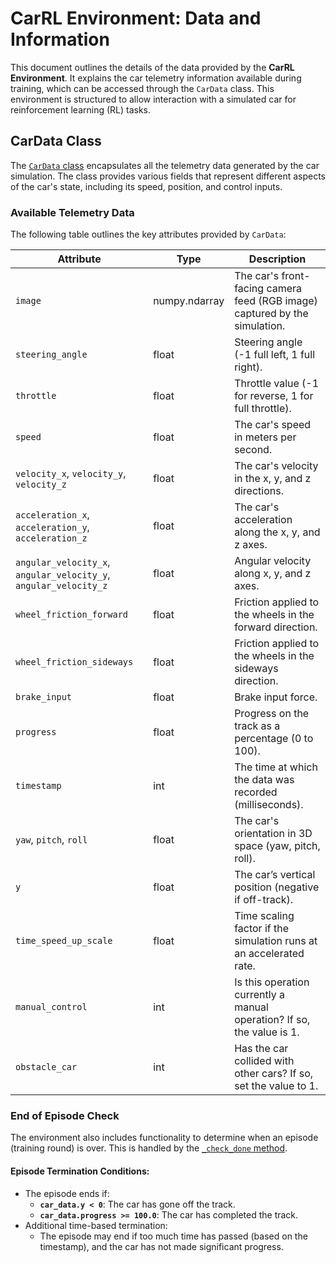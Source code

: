 # CarRL Environment: Data and Information

This document outlines the details of the data provided by the **CarRL Environment**. It explains the car telemetry information available during training, which can be accessed through the `CarData` class. This environment is structured to allow interaction with a simulated car for reinforcement learning (RL) tasks.

## CarData Class

The [`CarData` class](CarDataService.py) encapsulates all the telemetry data generated by the car simulation. The class provides various fields that represent different aspects of the car's state, including its speed, position, and control inputs.

### Available Telemetry Data

The following table outlines the key attributes provided by `CarData`:

| Attribute                   | Type           | Description                                                                 |
|-----------------------------|----------------|-----------------------------------------------------------------------------|
| `image`                     | numpy.ndarray  | The car's front-facing camera feed (RGB image) captured by the simulation.  |
| `steering_angle`            | float          | Steering angle (-1 full left, 1 full right).                                |
| `throttle`                  | float          | Throttle value (-1 for reverse, 1 for full throttle).                       |
| `speed`                     | float          | The car's speed in meters per second.                                       |
| `velocity_x`, `velocity_y`, `velocity_z` | float | The car's velocity in the x, y, and z directions.                       |
| `acceleration_x`, `acceleration_y`, `acceleration_z` | float | The car's acceleration along the x, y, and z axes.          |
| `angular_velocity_x`, `angular_velocity_y`, `angular_velocity_z` | float | Angular velocity along x, y, and z axes.        |
| `wheel_friction_forward`    | float          | Friction applied to the wheels in the forward direction.                    |
| `wheel_friction_sideways`   | float          | Friction applied to the wheels in the sideways direction.                   |
| `brake_input`               | float          | Brake input force.                                                          |
| `progress`                  | float          | Progress on the track as a percentage (0 to 100).                           |
| `timestamp`                 | int            | The time at which the data was recorded (milliseconds).                     |
| `yaw`, `pitch`, `roll`      | float          | The car's orientation in 3D space (yaw, pitch, roll).                       |
| `y`                         | float          | The car’s vertical position (negative if off-track).                        |
| `time_speed_up_scale`       | float          | Time scaling factor if the simulation runs at an accelerated rate.          |
| `manual_control`            | int            | Is this operation currently a manual operation? If so, the value is 1.      |
| `obstacle_car`              | int            | Has the car collided with other cars? If so, set the value to 1.            |

### End of Episode Check

The environment also includes functionality to determine when an episode (training round) is over. This is handled by the [`_check_done` method](https://github.com/Bacon9629/PyAutoDriveRL-Env/blob/f29dae020be0b74792a3dc872e9a5c065b2a09be/CarRLEnvironment.py#L151).

#### Episode Termination Conditions:
- The episode ends if:
  - **`car_data.y < 0`**: The car has gone off the track.
  - **`car_data.progress >= 100.0`**: The car has completed the track.
- Additional time-based termination:
  - The episode may end if too much time has passed (based on the timestamp), and the car has not made significant progress.
